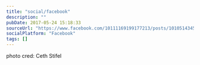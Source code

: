 ```yaml
---
title: "social/facebook"
description: ""
pubDate: 2017-05-24 15:18:33
sourceUrl: "https://www.facebook.com/10111169199177213/posts/10105143452042773?substory_index=1191088768424861"
socialPlatform: "Facebook"
tags: []
---
```


photo cred: Ceth Stifel
